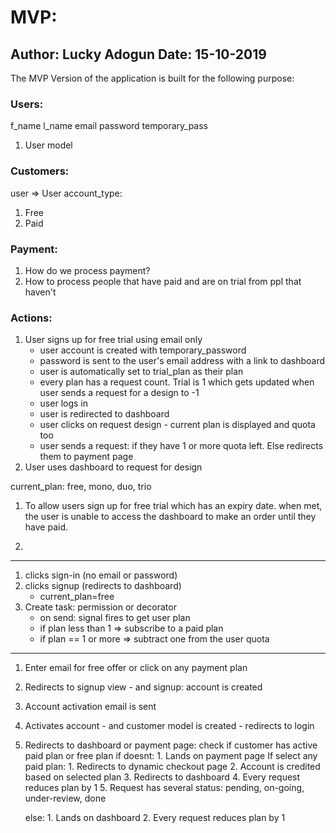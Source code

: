 # MVP:

Author: Lucky Adogun
Date: 15-10-2019
---
The MVP Version of the application is built for the following purpose:

### Users:
f_name
l_name
email
password
temporary_pass
1. User model

### Customers:
user => User
account_type:
1. Free
2. Paid

### Payment:
1. How do we process payment?
2. How to process people that have paid and are on trial from ppl that haven't

### Actions:
1. User signs up for free trial using email only
    - user account is created with temporary_password
    - password is sent to the user's email address with a link to dashboard
    - user is automatically set to trial_plan as their plan
    - every plan has a request count. Trial is 1 which gets updated when user sends
        a request for a design to -1
    - user logs in 
    - user is redirected to dashboard
    - user clicks on request design - current plan is displayed and quota too
    - user sends a request: if they have 1 or more quota left. Else redirects them to payment page
2. User uses dashboard to request for design


current_plan: free, mono, duo, trio

1. To allow users sign up for free trial which has an expiry date.
    when met, the user is unable to access the dashboard to make an order
    until they have paid.

2. 


----
1. clicks sign-in (no email or password)
2. clicks signup (redirects to dashboard)
    - current_plan=free
3. Create task: permission or decorator
    - on send: signal fires to get user plan
    - if plan less than 1 => subscribe to a paid plan
    - if plan == 1 or more => subtract one from the user quota


-------------------
1. Enter email for free offer or click on any payment plan
2. Redirects to signup view - and signup: account is created
3. Account activation email is sent 
4. Activates account - and customer model is created - redirects to login
5. Redirects to dashboard or payment page: check if customer has active paid plan or free plan
    if doesnt:
        1. Lands on payment page
            If select any paid plan:
                1. Redirects to dynamic checkout page
                2. Account is credited based on selected plan
                3. Redirects to dashboard
                4. Every request reduces plan by 1
                5. Request has several status: pending, on-going, under-review, done
    
    else:
        1. Lands on dashboard
        2. Every request reduces plan by 1
